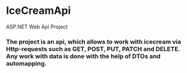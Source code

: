 # IceCreamApi
ASP.NET Web Api Project

### The project is an api, which allows to work with icecream via Http-requests such as GET, POST, PUT, PATCH and DELETE. Any work with data is done with the help of DTOs and automapping.
